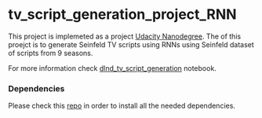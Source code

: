 # tv_script_generation_project_RNN

This project is implemeted as a project [Udacity Nanodegree](https://www.udacity.com/course/deep-learning-nanodegree--nd101). The of this proejct is to generate Seinfeld TV scripts using RNNs using Seinfeld dataset of scripts from 9 seasons. 

For more information check [dlnd_tv_script_generation](https://github.com/najwaWali/tv_script_generation_project_RNN/blob/master/dlnd_tv_script_generation.ipynb) notebook.

### Dependencies

 Please check this [repo](https://github.com/udacity/deep-learning-v2-pytorch) in order to install all the needed dependencies.
